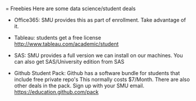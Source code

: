 = Freebies
Here are some data science/student deals

* Office365: SMU provides this as part of enrollment.  Take advantage of it.

* Tableau: students get a free license
	http://www.tableau.com/academic/student

* SAS:  SMU provides a full version we can install on our machines.
	You can also get SAS/University edition from SAS
	
* Github Student Pack: Github has a software bundle for students that include free private repo's
    This normally costs $7/Month.  There are also other deals in the pack.
	Sign up with your SMU email.  https://education.github.com/pack
